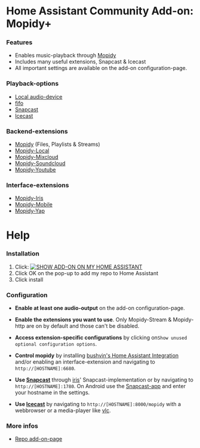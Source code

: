 # Home Assistant Community Add-on: Mopidy+

### Features
- Enables music-playback through [Mopidy](https://mopidy.com/)
- Includes many useful extensions, Snapcast & Icecast
- All important settings are available on the add-on configuration-page.

### Playback-options
- [Local audio-device](https://github.com/home-assistant/plugin-audio)
- [fifo](https://man7.org/linux/man-pages/man7/fifo.7.html)
- [Snapcast](https://github.com/badaix/snapcast)
- [Icecast](https://github.com/xiph/Icecast-Server)

### Backend-extensions
- [Mopidy](https://github.com/mopidy/mopidy) (Files, Playlists & Streams)
- [Mopidy-Local](https://github.com/mopidy/mopidy-local)
- [Mopidy-Mixcloud](https://github.com/unusualcomputers/unusualcomputers/tree/master/code/mopidy/mopidymixcloud)
- [Mopidy-Soundcloud](https://github.com/mopidy/mopidy-soundcloud)
- [Mopidy-Youtube](https://github.com/natumbri/mopidy-youtube)

### Interface-extensions
- [Mopidy-Iris](https://github.com/jaedb/iris)
- [Mopidy-Mobile](https://github.com/tkem/mopidy-mobile)
- [Mopidy-Yap](https://github.com/dyj216/mopidy-yap)

# Help
### Installation

1. Click: [![SHOW ADD-ON ON MY HOME ASSISTANT](https://my.home-assistant.io/badges/supervisor_addon.svg)](https://my.home-assistant.io/redirect/supervisor_addon/?addon=e34e2f70_mopidy&repository_url=https%3A%2F%2Fgithub.com%2FSwitch123456789%2FSwitch-s-Home-Assistant-Add-ons)
2. Click OK on the pop-up to add my repo to Home Assistant
3. Click install

### Configuration

- **Enable at least one audio-output** on the add-on configuration-page.

- **Enable the extensions you want to use**. Only Mopidy-Stream & Mopidy-http are on by default and those can't be disabled.

- **Access extension-specific configurations** by clicking on`Show unused optional configuration options`.

- **Control mopidy** by installing [bushvin's Home Assistant Integration] and/or enabling an interface-extension and navigating to `http://[HOSTNAME]:6680`. 

- **Use [Snapcast]** through [iris]' Snapcast-implementation or by navigating to `http://[HOSTNAME]:1780`. On Android use the [Snapcast-app] and enter your hostname in the settings.

- **Use [Icecast]** by navigating to `http://[HOSTNAME]:8000/mopidy` with a webbrowser or a media-player like [vlc](https://github.com/videolan/vlc).

### More infos

- [Repo add-on-page](https://github.com/Switch123456789/Switch-s-Home-Assistant-Add-ons)

[bushvin's Home Assistant Integration]: https://github.com/bushvin/hass-integrations
[iris]: https://github.com/jaedb/Iris
[Snapcast]: https://github.com/badaix/snapcast
[Snapcast-app]: https://play.google.com/store/apps/details?id=de.badaix.snapcast
[Icecast]: https://icecast.org/